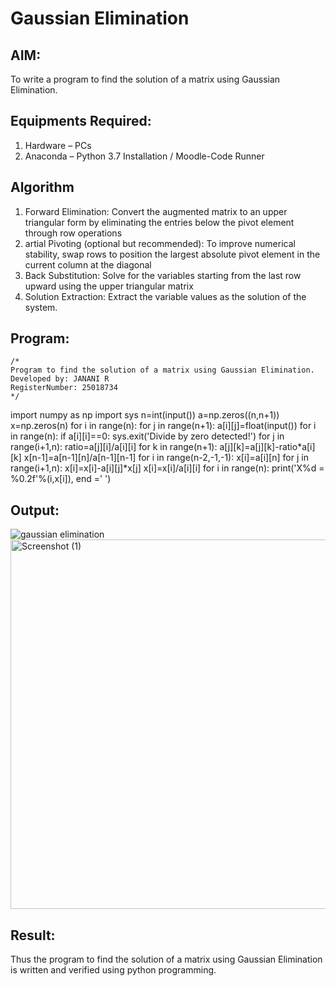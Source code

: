 # Gaussian Elimination

## AIM:
To write a program to find the solution of a matrix using Gaussian Elimination.

## Equipments Required:
1. Hardware – PCs
2. Anaconda – Python 3.7 Installation / Moodle-Code Runner

## Algorithm
1. Forward Elimination: Convert the augmented matrix to an upper triangular form by eliminating the entries below the pivot element through row operations
2. artial Pivoting (optional but recommended): To improve numerical stability, swap rows to position the largest absolute pivot element in the current column at the diagonal
3. Back Substitution: Solve for the variables starting from the last row upward using the upper triangular matrix
4. Solution Extraction: Extract the variable values as the solution of the system.

## Program:
```
/*
Program to find the solution of a matrix using Gaussian Elimination.
Developed by: JANANI R
RegisterNumber: 25018734
*/
```
import numpy as np
import sys
n=int(input())
a=np.zeros((n,n+1))
x=np.zeros(n)
for i in range(n):
  for j in range(n+1):
    a[i][j]=float(input())
for i in range(n):
  if a[i][i]==0:
    sys.exit('Divide by zero detected!')
  for j in range(i+1,n):
     ratio=a[j][i]/a[i][i]
     for k in range(n+1):
       a[j][k]=a[j][k]-ratio*a[i][k]
x[n-1]=a[n-1][n]/a[n-1][n-1]
for i in range(n-2,-1,-1):
   x[i]=a[i][n]
   for j in range(i+1,n):
       x[i]=x[i]-a[i][j]*x[j]
   x[i]=x[i]/a[i][i]
for i in range(n):
   print('X%d = %0.2f'%(i,x[i]), end =' ')
  

    

## Output:
![gaussian elimination]()
<img width="1120" height="591" alt="Screenshot (1)" src="https://github.com/user-attachments/assets/eda14245-f3f6-43ce-929a-b50e44a9950d" />



## Result:
Thus the program to find the solution of a matrix using Gaussian Elimination is written and verified using python programming.

